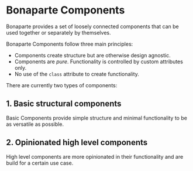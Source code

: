 # Bonaparte Components

Bonaparte provides a set of loosely connected components that can be used together or separately by themselves.



Bonaparte Components follow three main principles:

- Components create structure but are otherwise design agnostic.
- Components are _pure_. Functionality is controlled by custom attributes only.
- No use of the `class` attribute to create functionality.


There are currently two types of components:

## 1. Basic structural components
Basic Components provide simple structure and minimal functionality to be as versatile as possible.

## 2. Opinionated high level components
High level components are more opinionated in their functionality and are build for a certain use case.